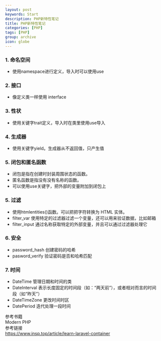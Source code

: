 ```yaml
---
layout: post
keywords: Start
description: PHP新特性笔记
title: PHP新特性笔记
categories: [PHP]
tags: [PHP]
group: archive
icon: globe
---
```




### 1. 命名空间
- 使用namespace进行定义，导入时可以使用use

### 2. 接口
- 像定义类一样使用 interface

### 3. 性状
- 使用关键字trait定义，导入时在类里使用use导入

### 4. 生成器
- 使用关键字yield。生成器从不返回值，只产生值

### 5. 闭包和匿名函数
- 闭包是指在创建时封装周围状态的函数。
- 匿名函数是指没有没有名称的函数。
- 可以使用use关键字，把外部的变量附加到闭包上

### 5. 过滤
- 使用htmlentities()函数。可以把把字符转换为 HTML 实体。
- filter_var 使用特定的过滤器过滤一个变量，还可以用来验证数据，比如邮箱
- filter_input 通过名称获取特定的外部变量，并且可以通过过滤器处理它

### 6. 安全
- password_hash  创建密码的哈希
- pasword_verify 验证密码是否和哈希匹配

### 7. 时间
- DateTime 管理日期和时间的类
- DateInterval 表示长度固定的时间段（如：“两天前”），或者相对而言的时间段（如“昨天”）
- DateTimeZone 更改时间时区
- DatePeriod 迭代处理一段时间


参考书籍<br>
    Modern PHP<br>
参考链接<br>
    https://www.insp.top/article/learn-laravel-container<br>